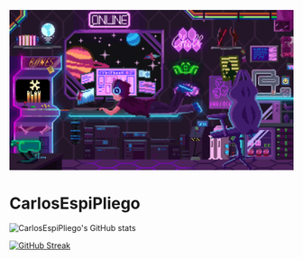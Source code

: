 <!-- Agregar banner -->
![Banner Carlos EspiPliego](./assets/devroom.gif)

# CarlosEspiPliego

![CarlosEspiPliego's GitHub stats](https://github-readme-stats.vercel.app/api/top-langs/?username=CarlosEspiPliego&theme=transparent&langs_count=10)

[![GitHub Streak](https://streak-stats.demolab.com?user=CarlosEspiPliego&theme=transparent&hide_border=true&locale=es)](https://git.io/streak-stats)